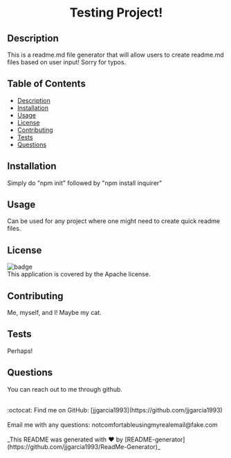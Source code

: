 
<h1 align="center">Testing Project!</h1>

## Description

This is a readme.md file generator that will allow users to create readme.md files based on user input! Sorry for typos.

## Table of Contents

- [Description](#description)
- [Installation](#installation)
- [Usage](#usage)
- [License](#license)
- [Contributing](#contributing)
- [Tests](#tests)
- [Questions](#questions)

## Installation

Simply do "npm init" followed by "npm install inquirer"

## Usage

Can be used for any project where one might need to create quick readme files.

## License
![badge](https://img.shields.io/badge/license-Apache-brightgreen)
<br />
This application is covered by the Apache license. 
## Contributing

Me, myself, and I! Maybe my cat.

## Tests

Perhaps!

## Questions

You can reach out to me through github.<br />

<br />
:octocat: Find me on GitHub: [jjgarcia1993](https://github.com/jjgarcia1993)<br />
<br />
Email me with any questions: notcomfortableusingmyrealemail@fake.com<br /><br />
_This README was generated with ❤️ by [README-generator](https://github.com/jjgarcia1993/ReadMe-Generator)_
    